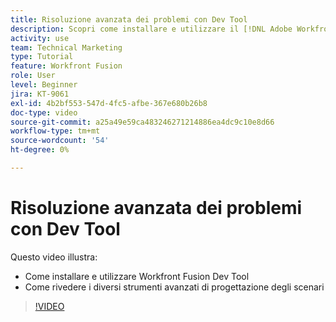 ```yaml
---
title: Risoluzione avanzata dei problemi con Dev Tool
description: Scopri come installare e utilizzare il [!DNL Adobe Workfront Fusion Dev Tool]e rivedere i diversi strumenti avanzati di progettazione degli scenari inclusi.
activity: use
team: Technical Marketing
type: Tutorial
feature: Workfront Fusion
role: User
level: Beginner
jira: KT-9061
exl-id: 4b2bf553-547d-4fc5-afbe-367e680b26b8
doc-type: video
source-git-commit: a25a49e59ca483246271214886ea4dc9c10e8d66
workflow-type: tm+mt
source-wordcount: '54'
ht-degree: 0%

---
```


# Risoluzione avanzata dei problemi con Dev Tool

Questo video illustra:

* Come installare e utilizzare Workfront Fusion Dev Tool
* Come rivedere i diversi strumenti avanzati di progettazione degli scenari

>[!VIDEO](https://video.tv.adobe.com/v/335302/?quality=12&learn=on)

